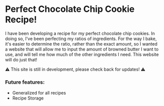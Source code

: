# Perfect Chocolate Chip Cookie Recipe!

I have been developing a recipe for my perfect chocolate chip cookies. In doing so, I've been perfecting my ratios of ingredients. For the way I bake, it's easier to determine the ratio, rather than the exact amount, so I wanted a website that will allow me to input the amount of browned butter I want to use, and will tell me how much of the other ingredients I need. This website will do just that!


⚠️ This site is still in development, please check back for updates! ⚠️

### Future features:

- Generalized for all recipes
- Recipe Storage
